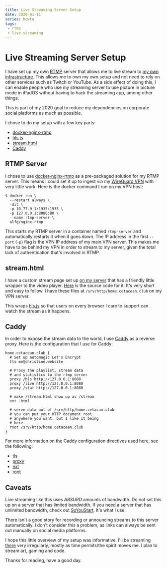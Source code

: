 ```yaml
---
title: Live Streaming Server Setup
date: 2020-01-11
series: howto
tags:
 - rtmp
 - live-streaming
---
```


# Live Streaming Server Setup

I have set up my own [RTMP][rtmp] server that allows me to live stream to [my own
infrastructure][streampage]. This allows me to own my own setup and not need to
rely on other services such as Twitch or YouTube. As a side effect of doing
this, I can enable people who use my streaming server to use picture in picture
mode in iPadOS without having to hack the streaming app, among other things.

This is part of my 2020 goal to reduce my dependencies on corporate social
platforms as much as possible.

[rtmp]: https://en.wikipedia.org/wiki/Real-Time_Messaging_Protocol
[streampage]: https://home.cetacean.club/stream

I chose to do my setup with a few key parts:

- [docker-nginx-rtmp][docker-rtmp]
- [hls.js][hlsjs]
- [stream.html][streamhtml]
- [Caddy][caddy]

[docker-rtmp]: https://github.com/alfg/docker-nginx-rtmp
[hlsjs]: https://hls-js.netlify.com/demo/
[streamhtml]: https://gist.github.com/Xe/fadf1100a8152a3f328fc07522cf8176
[caddy]: https://caddyserver.com

## RTMP Server

I chose to use [docker-nginx-rtmp][docker-rtmp] as a pre-packaged solution for
my RTMP server. This means I could set it up to ingest via my [WireGuard
VPN][sts-wireguard] with very little work. Here is the docker command I run on
my VPN host:

[sts-wireguard]: https://christine.website/blog/series/site-to-site-wireguard

```console
$ docker run \
  --restart always \
  -dit \
  -p 10.77.0.1:1935:1935 \
  -p 127.0.0.1:8080:80 \
  --name rtmp-server \
  alfg/nginx-rtmp
```

This starts my RTMP server in a container named `rtmp-server` and automatically
restarts it when it goes down. The IP address in the first `--port` (`-p`) flag
is the VPN IP address of my main VPN server. This makes me have to be behind my
VPN in order to stream to my server, given the total lack of authentication
that's involved in RTMP.

## stream.html

I have a custom stream page set up [on my server][streampage] that has a
friendly little wrapper to the video player. [Here][streamhtml] is the source
code for it. It's very short and easy to follow. I have these files at
`/srv/http/home.cetacean.club` on my VPN server.

This wraps [hls.js][hlsjs] so that users on every browser I care to support can
watch the stream as it happens. 

## Caddy

In order to expose the stream data to the world, I use [Caddy][caddy] as a
reverse proxy. Here is the configuration that I use for Caddy:

```
home.cetacean.club {
  # Set up automagic Let's Encrypt
  tls me@christine.website

  # Proxy the playlist, stream data 
  # and statistics to the rtmp server
  proxy /hls http://127.0.0.1:8080
  proxy /live http://127.0.0.1:8080
  proxy /stat http://127.0.0.1:8080

  # make /stream.html show up as /stream
  ext .html
  
  # serve data out of /srv/http/home.cetacan.club
  # you can put your HTTP document root
  # anywhere you want, but I like it being
  # here.
  root /srv/http/home.cetacean.club
}
```

For more information on the Caddy configuration directives used here, see the
following:

- [tls](https://caddyserver.com/v1/docs/tls)
- [proxy](https://caddyserver.com/v1/docs/proxy)
- [ext](https://caddyserver.com/v1/docs/ext)
- [root](https://caddyserver.com/v1/docs/root)

## Caveats

Live streaming like this uses _ABSURD_ amounts of bandwidth. Do not set this up
on a server that has limited bandwidth. If you need a server that has unlimited
bandwidth, check out [SoYouStart][sys]. It's what I use.

[sys]: https://www.soyoustart.com/ca/en/

There isn't a good story for recording or announcing streams to this server
automatically. I don't consider this a problem, as links can always be sent out
manually on social media platforms.

I hope this little overview of my setup was informative. I'll be
streaming [there][streampage] very irregularly, mostly as time permits/the
spirit moves me. I plan to stream art, gaming and code.

Thanks for reading, have a good day.

